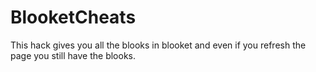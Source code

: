 # BlooketCheats
This hack gives you all the blooks in blooket and even if you refresh the page you still have the blooks. 

